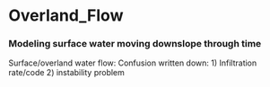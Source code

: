 # Overland_Flow
### Modeling surface water moving downslope through time
Surface/overland water flow: 
Confusion written down: 1) Infiltration rate/code
2) instability problem
